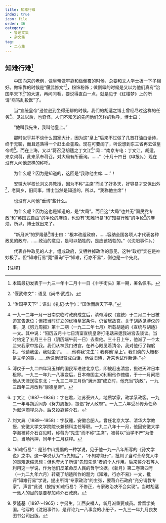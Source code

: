 ```yaml
---
title: 知难行难
index: true
icon: file
order: 36
category:
  - 鲁迅文集
  - 杂文集
tag:  
  - 二心集
---
```


## 知难行难[^①]

　　中国向来的老例，做皇帝做牢靠和做倒霉的时候，总要和文人学士扳一下子相好。做牢靠的时候是“偃武修文”[^②]，粉饰粉饰；做倒霉的时候是又以为他们真有“治国平天下[^③]”的大道，再问问看，要说得直白一点，就是见于《红楼梦》上的所谓“病笃乱投医”了。

　　当“宣统皇帝”逊位逊到坐得无聊的时候，我们的胡适之博士曾经尽过这样的任务[^④]。见过以后，也奇怪，人们不知怎的先问他们怎样的称呼，博士曰：

　　“他叫我先生，我叫他皇上。”

　　那时似乎并不谈什么国家大计，因为这“皇上”后来不过做了几首打油白话诗，终于无聊，而且还落得一个赶出金銮殿。现在可要阔了，听说想到东三省再去做皇帝呢[^⑤]。而在上海，又以“蒋召见胡适之丁文江[^⑥]”闻：“南京专电：丁文江，胡适，来京谒蒋，此来系奉蒋召，对大局有所垂询。……”（十月十四日《申报》。）现在没有人问他怎样的称呼。

　　为什么呢？因为是知道的，这回是“我称他主席……”！

　　安徽大学校长刘文典教授，因为不称“主席”而关了好多天，好容易才交保出外[^⑦]，老同乡，旧同事，博士当然是知道的，所以，“我称他主席”！

　　也没有人问他“垂询”些什么。

　　为什么呢？因为这也是知道的，是“大局”。而且这“大局”也并无“国民党专政”和“英国式自由”的争论的麻烦，也没有“知难行易”和“知易行难”的争论[^⑧]的麻烦，所以，博士就出来了。

　　“新月派”的罗隆基[^⑨]博士曰：“根本改组政府，……容纳全国各项人才代表各种政见的政府，……政治的意见，是可以牺牲的，是应该牺牲的。”（《沈阳事件》。）

　　代表各种政见的人才，组成政府，又牺牲掉政治的意见，这种“政府”实在是神妙极了。但“知难行易”竟“垂询”于“知难，行亦不易”，倒也是一个先兆。

【注释】

[^①]:本篇最初发表于一九三一年十二月十一日《十字街头》第一期，署名佩韦。

[^②]:“偃武修文”：语见《尚书·武成》。

[^③]:“治国平天下”：语出《礼记·大学》：“国治而后天下平。”

[^④]:一九一二年一月一日南京临时政府成立后，清帝溥仪（宣统）于二月二十日被迫宣告退位；但按当时订立的优待皇室条件，仍留居故宫。关于胡适见溥仪的事，见《努力周报》第十二期（一九二二年七月）所载胡适的《宣统与胡适》一文。其中说：“阳历五月十七日清室宣统皇帝打电话来邀我进宫去谈谈。当时约定了五月三十日（阴历端午前一日）去看他。三十日上午，他派了一个太监来我家中接我。我们从神武门进宫，在养心殿见着清帝，我对他行了鞠躬礼，他请我坐，我就坐了。……他称我‘先生’；我称他‘皇上’。我们谈的大概都是文学的事，……他说他很赞成白话，他做旧诗，近来也试作新诗。”

[^⑤]:溥仪于一九二四年冯玉祥的国民军进驻北京后，即被赶出清宫，搬进天津日本租界。一九三一年九一八事变后，日本帝国主义利用他作傀儡，于十一月间把他从天津送往东北；一九三二年三月伪“满洲国”成立时，他充当“执政”，一九三四年三月改称“康德皇帝”。

[^⑥]:丁文江（1887～1936）：字在君，江苏泰兴人，地质学家，政学系政客。一九二一年与胡适同办《努力周报》，提倡“好人政府”。一九二六年受孙传芳任命为淞沪商埠总办，后又投靠蒋介石。

[^⑦]:刘文典（1889～1958）：字叔雅，安徽合肥人。曾任北京大学、清华大学教授，安徽大学文学院院长兼预科主任等职。一九二八年十一月，他因安徽大学学潮被蒋介石召见时，称蒋为“先生”而不称“主席”，被蒋以“治学不严”为借口，当场拘押，同年十二月获释。

[^⑧]:“知难行易”：是孙中山提倡的一种学说，见于他一九一八年所写的《孙文学说》之中。这一学说认为“行先知后”，“不知亦能行”，批判了当时革命党人中的畏难退缩思想；但也夸大了所谓“先知先觉”者的个人作用。后来蒋介石等人利用这一学说，作为他们反革命反人民的哲学论据。《新月》第二卷第四号（一九二九年六月）转载了胡适所作的题为《知难，行亦不易》一文，批评“知难行易”学说，提出所谓“专家政治”的主张，要蒋介石政府“充分请教专家”，声言“此说（按指‘知难行易’）不修正，专家政治决不会实现”。当时胡适一派人的目的是要参加蒋介石政府。

[^⑨]:罗隆基（1897～1965）：字努生，江西安福人，新月派重要成员。曾留学美国。他写的《沈阳事件》，是评论九一八事变的小册子，一九三一年九月良友图书公司出版。
